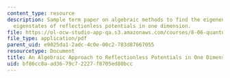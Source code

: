 ```yaml
---
content_type: resource
description: Sample term paper on algebraic methods to find the eigenenergies and
  eigenstates of reflectionless potentials in one dimension.
file: https://ol-ocw-studio-app-qa.s3.amazonaws.com/courses/8-06-quantum-physics-iii-spring-2005/bf86cc8aad3679c72227f8705ed80bcc_samplepaper.pdf
file_type: application/pdf
parent_uid: e9025da1-2adc-4c0e-00c2-783d87667055
resourcetype: Document
title: An Algebraic Approach to Reflectionless Potentials in One Dimension
uid: bf86cc8a-ad36-79c7-2227-f8705ed80bcc
---
```

